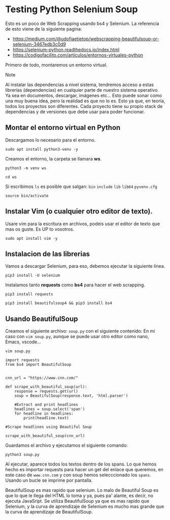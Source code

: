 # Testing Python Selenium Soup
Esto es un poco de Web Scrapping usando bs4 y Selenium. La referencia de esto viene de la siguiente pagina: 
- https://medium.com/@udofiaetietop/webscrapping-beautifulsoup-or-selenium-3467edb3c0d9
- https://selenium-python.readthedocs.io/index.html
- https://codigofacilito.com/articulos/entornos-virtuales-python

Primero de todo, montaremos un entorno virtual. 

> [!NOTE]  
> Al instalar las dependencias a nivel sistema, tendremos acceso a estas librerías (dependencias) en cualquier parte de nuestro sistema operativo. Ya sea en documentos, descargar, imágenes etc... Esto puede sonar como una muy buena idea, pero la realidad es que no lo es. Esto ya que, en teoría, todos los proyectos son diferentes. Cada proyecto tiene su propio stack de dependencias y de versiones que debe usar para poder funcionar.

## Montar el entorno virtual en Python
Descargamos lo necesario para el entorno. 
```shell
sudo apt install python3-venv -y
```
Creamos el entorno, la carpeta se llamara **ws**. 
```shell
python3 -m venv ws
```
```shell
cd ws
```
Si escribimos `ls` es posible que salgan: 
`bin` `include` `lib` `lib64` `pyvenv.cfg`

```shell
source bin/activate
```
## Instalar Vim (o cualquier otro editor de texto).
Usare vim para la escritura en archivos, podeis usar el editor de texto que mas os guste. Es UP to vosotros.
```shell
sudo apt install vim -y
```
## Instalacion de las librerias
Vamos a descargar Selenium, para eso, debemos ejecutar la siguiente linea.
```python3
pip3 install -U selenium
```

Instalamos tanto **requests** como **bs4** para hacer el web scrapping.
```shell
pip3 install requests
```

```shell
pip3 install beautifulsoup4 && pip3 install bs4
```

## Usando BeautifulSoup
Creamos el siguiente archivo: `soup.py` con el siguiente contenido:
En mi caso con `vim soup.py`, aunque se puede usar otro editor como nano, Emacs, vscode...
```shell
vim soup.py
```
```python3
import requests
from bs4 import BeautifulSoup


cnn_url = "https://www.cnn.com/"

def scrape_with_beautiful_soup(url):
    response = requests.get(url)
    soup = BeautifulSoup(response.text, 'html.parser')

    #Extract and print headlines
    headlines = soup.select('span')
    for headline in headlines:
        print(headline.text)

#Scrape headlines using Beautiful Soup

scrape_with_beautiful_soup(cnn_url)
```
Guardamos el archivo y ejecutamos el siguiente comando:
```shell
python3 soup.py
```
Al ejecutar, aparece todos los textos dentro de los spans. Lo que hemos hecho es importar requests para hacer un get del enlace que queremos, en este caso de `www.cnn.com` y con soup hemos selecccionado los `spans`. Usando un bucle se imprime por pantalla.

BeautifulSoup es mas rapido que selenium. Lo malo de Beautiful Soup es que lo que le llega del HTML lo toma y ya, pues pa' alante, es decir, no ejecuta JavaSript. Se utiliza BeautifulSoup ya que es mas rapido que Selenium, y la curva de aprendizaje de Selenium es mucho mas grande que la curva de aprendizaje de BeautifulSoup.
